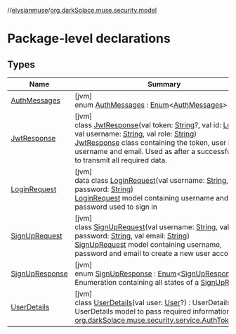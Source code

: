 //[elysianmuse](../../index.md)/[org.darkSolace.muse.security.model](index.md)

# Package-level declarations

## Types

| Name | Summary |
|---|---|
| [AuthMessages](-auth-messages/index.md) | [jvm]<br>enum [AuthMessages](-auth-messages/index.md) : [Enum](https://kotlinlang.org/api/latest/jvm/stdlib/kotlin/-enum/index.html)&lt;[AuthMessages](-auth-messages/index.md)&gt; |
| [JwtResponse](-jwt-response/index.md) | [jvm]<br>class [JwtResponse](-jwt-response/index.md)(val token: [String](https://kotlinlang.org/api/latest/jvm/stdlib/kotlin/-string/index.html)?, val id: [Long](https://kotlinlang.org/api/latest/jvm/stdlib/kotlin/-long/index.html)?, val username: [String](https://kotlinlang.org/api/latest/jvm/stdlib/kotlin/-string/index.html), val role: [String](https://kotlinlang.org/api/latest/jvm/stdlib/kotlin/-string/index.html))<br>[JwtResponse](-jwt-response/index.md) class containing the token, user id, username and email. Used as after a successful login to transmit all required data. |
| [LoginRequest](-login-request/index.md) | [jvm]<br>data class [LoginRequest](-login-request/index.md)(val username: [String](https://kotlinlang.org/api/latest/jvm/stdlib/kotlin/-string/index.html), val password: [String](https://kotlinlang.org/api/latest/jvm/stdlib/kotlin/-string/index.html))<br>[LoginRequest](-login-request/index.md) model containing username and password used to sign in |
| [SignUpRequest](-sign-up-request/index.md) | [jvm]<br>class [SignUpRequest](-sign-up-request/index.md)(val username: [String](https://kotlinlang.org/api/latest/jvm/stdlib/kotlin/-string/index.html), val password: [String](https://kotlinlang.org/api/latest/jvm/stdlib/kotlin/-string/index.html), val email: [String](https://kotlinlang.org/api/latest/jvm/stdlib/kotlin/-string/index.html))<br>[SignUpRequest](-sign-up-request/index.md) model containing username, password and email to create a new user account |
| [SignUpResponse](-sign-up-response/index.md) | [jvm]<br>enum [SignUpResponse](-sign-up-response/index.md) : [Enum](https://kotlinlang.org/api/latest/jvm/stdlib/kotlin/-enum/index.html)&lt;[SignUpResponse](-sign-up-response/index.md)&gt; <br>Enumeration containing all states of a [SignUpRequest](-sign-up-request/index.md) |
| [UserDetails](-user-details/index.md) | [jvm]<br>class [UserDetails](-user-details/index.md)(val user: [User](../org.darkSolace.muse.user.model/-user/index.md)?) : UserDetails<br>UserDetails model to pass required information to the [org.darkSolace.muse.security.service.AuthTokenFilter](../org.darkSolace.muse.security.service/-auth-token-filter/index.md) |
